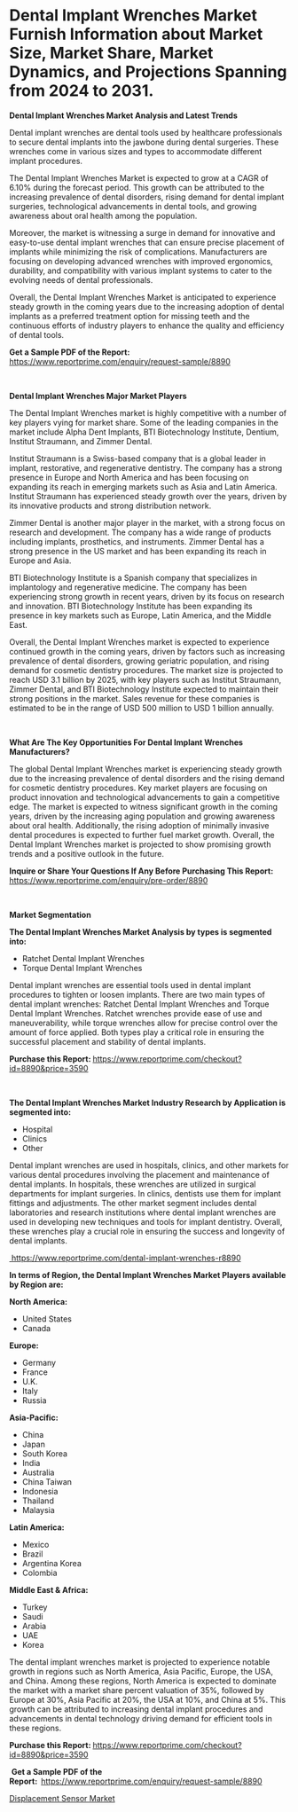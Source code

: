 <p><h1>Dental Implant Wrenches Market Furnish Information about Market Size, Market Share, Market Dynamics, and Projections Spanning from 2024 to 2031.</h1></p><p><strong>Dental Implant Wrenches Market Analysis and Latest Trends</strong></p>
<p><p>Dental implant wrenches are dental tools used by healthcare professionals to secure dental implants into the jawbone during dental surgeries. These wrenches come in various sizes and types to accommodate different implant procedures.</p><p>The Dental Implant Wrenches Market is expected to grow at a CAGR of 6.10% during the forecast period. This growth can be attributed to the increasing prevalence of dental disorders, rising demand for dental implant surgeries, technological advancements in dental tools, and growing awareness about oral health among the population.</p><p>Moreover, the market is witnessing a surge in demand for innovative and easy-to-use dental implant wrenches that can ensure precise placement of implants while minimizing the risk of complications. Manufacturers are focusing on developing advanced wrenches with improved ergonomics, durability, and compatibility with various implant systems to cater to the evolving needs of dental professionals.</p><p>Overall, the Dental Implant Wrenches Market is anticipated to experience steady growth in the coming years due to the increasing adoption of dental implants as a preferred treatment option for missing teeth and the continuous efforts of industry players to enhance the quality and efficiency of dental tools.</p></p>
<p><strong>Get a Sample PDF of the Report:&nbsp;</strong> <a href="https://www.reportprime.com/enquiry/request-sample/8890">https://www.reportprime.com/enquiry/request-sample/8890</a></p>
<p>&nbsp;</p>
<p><strong>Dental Implant Wrenches Major Market Players</strong></p>
<p><p>The Dental Implant Wrenches market is highly competitive with a number of key players vying for market share. Some of the leading companies in the market include Alpha Dent Implants, BTI Biotechnology Institute, Dentium, Institut Straumann, and Zimmer Dental.</p><p>Institut Straumann is a Swiss-based company that is a global leader in implant, restorative, and regenerative dentistry. The company has a strong presence in Europe and North America and has been focusing on expanding its reach in emerging markets such as Asia and Latin America. Institut Straumann has experienced steady growth over the years, driven by its innovative products and strong distribution network.</p><p>Zimmer Dental is another major player in the market, with a strong focus on research and development. The company has a wide range of products including implants, prosthetics, and instruments. Zimmer Dental has a strong presence in the US market and has been expanding its reach in Europe and Asia.</p><p>BTI Biotechnology Institute is a Spanish company that specializes in implantology and regenerative medicine. The company has been experiencing strong growth in recent years, driven by its focus on research and innovation. BTI Biotechnology Institute has been expanding its presence in key markets such as Europe, Latin America, and the Middle East.</p><p>Overall, the Dental Implant Wrenches market is expected to experience continued growth in the coming years, driven by factors such as increasing prevalence of dental disorders, growing geriatric population, and rising demand for cosmetic dentistry procedures. The market size is projected to reach USD 3.1 billion by 2025, with key players such as Institut Straumann, Zimmer Dental, and BTI Biotechnology Institute expected to maintain their strong positions in the market. Sales revenue for these companies is estimated to be in the range of USD 500 million to USD 1 billion annually.</p></p>
<p>&nbsp;</p>
<p><strong>What Are The Key Opportunities For Dental Implant Wrenches Manufacturers?</strong></p>
<p><p>The global Dental Implant Wrenches market is experiencing steady growth due to the increasing prevalence of dental disorders and the rising demand for cosmetic dentistry procedures. Key market players are focusing on product innovation and technological advancements to gain a competitive edge. The market is expected to witness significant growth in the coming years, driven by the increasing aging population and growing awareness about oral health. Additionally, the rising adoption of minimally invasive dental procedures is expected to further fuel market growth. Overall, the Dental Implant Wrenches market is projected to show promising growth trends and a positive outlook in the future.</p></p>
<p><strong>Inquire or Share Your Questions If Any Before Purchasing This Report:</strong> <a href="https://www.reportprime.com/enquiry/pre-order/8890">https://www.reportprime.com/enquiry/pre-order/8890</a></p>
<p>&nbsp;</p>
<p><strong>Market Segmentation</strong></p>
<p><strong>The Dental Implant Wrenches Market Analysis by types is segmented into:</strong></p>
<p><ul><li>Ratchet Dental Implant Wrenches</li><li>Torque Dental Implant Wrenches</li></ul></p>
<p><p>Dental implant wrenches are essential tools used in dental implant procedures to tighten or loosen implants. There are two main types of dental implant wrenches: Ratchet Dental Implant Wrenches and Torque Dental Implant Wrenches. Ratchet wrenches provide ease of use and maneuverability, while torque wrenches allow for precise control over the amount of force applied. Both types play a critical role in ensuring the successful placement and stability of dental implants.</p></p>
<p><strong>Purchase this Report:&nbsp;</strong><a href="https://www.reportprime.com/checkout?id=8890&price=3590">https://www.reportprime.com/checkout?id=8890&price=3590</a></p>
<p>&nbsp;</p>
<p><strong>The Dental Implant Wrenches Market Industry Research by Application is segmented into:</strong></p>
<p><ul><li>Hospital</li><li>Clinics</li><li>Other</li></ul></p>
<p><p>Dental implant wrenches are used in hospitals, clinics, and other markets for various dental procedures involving the placement and maintenance of dental implants. In hospitals, these wrenches are utilized in surgical departments for implant surgeries. In clinics, dentists use them for implant fittings and adjustments. The other market segment includes dental laboratories and research institutions where dental implant wrenches are used in developing new techniques and tools for implant dentistry. Overall, these wrenches play a crucial role in ensuring the success and longevity of dental implants.</p></p>
<p><a href="https://www.reportprime.com/dental-implant-wrenches-r8890">&nbsp;https://www.reportprime.com/dental-implant-wrenches-r8890</a></p>
<p><strong>In terms of Region, the Dental Implant Wrenches Market Players available by Region are:</strong></p>
<p>
    <p> <strong> North America: </strong>
        <ul>
            <li>United States</li>
            <li>Canada</li>
        </ul>
        </p> 
    <p> <strong> Europe: </strong>
        <ul>
            <li>Germany</li>
            <li>France</li>
            <li>U.K.</li>
            <li>Italy</li>
            <li>Russia</li>
        </ul>
        </p> 
    <p> <strong> Asia-Pacific: </strong>
        <ul>
            <li>China</li>
            <li>Japan</li>
            <li>South Korea</li>
            <li>India</li>
            <li>Australia</li>
            <li>China Taiwan</li>
            <li>Indonesia</li>
            <li>Thailand</li>
            <li>Malaysia</li>
        </ul>
        </p> 
    <p> <strong> Latin America: </strong>
        <ul>
            <li>Mexico</li>
            <li>Brazil</li>
            <li>Argentina Korea</li>
            <li>Colombia</li>
        </ul>
        </p> 
    <p> <strong> Middle East & Africa: </strong>
        <ul>
            <li>Turkey</li>
            <li>Saudi</li>
            <li>Arabia</li>
            <li>UAE</li>
            <li>Korea</li>
        </ul>
    </p>
    </p>
<p><p>The dental implant wrenches market is projected to experience notable growth in regions such as North America, Asia Pacific, Europe, the USA, and China. Among these regions, North America is expected to dominate the market with a market share percent valuation of 35%, followed by Europe at 30%, Asia Pacific at 20%, the USA at 10%, and China at 5%. This growth can be attributed to increasing dental implant procedures and advancements in dental technology driving demand for efficient tools in these regions.</p></p>
<p><strong>Purchase this Report: </strong><a href="https://www.reportprime.com/checkout?id=8890&price=3590">https://www.reportprime.com/checkout?id=8890&price=3590</a></p>
<p>&nbsp;<strong>Get a Sample PDF of the Report:&nbsp;&nbsp;</strong><a href="https://www.reportprime.com/enquiry/request-sample/8890">https://www.reportprime.com/enquiry/request-sample/8890</a></p>
<p><strong></strong></p>
<p><p><a href="https://flame-sidecar-702.notion.site/Displacement-Sensor-Market-Size-and-Market-Trends-Complete-Industry-Overview-2024-to-2031-87405f17df4e4817bff182b82c42b83d">Displacement Sensor Market</a></p></p>
